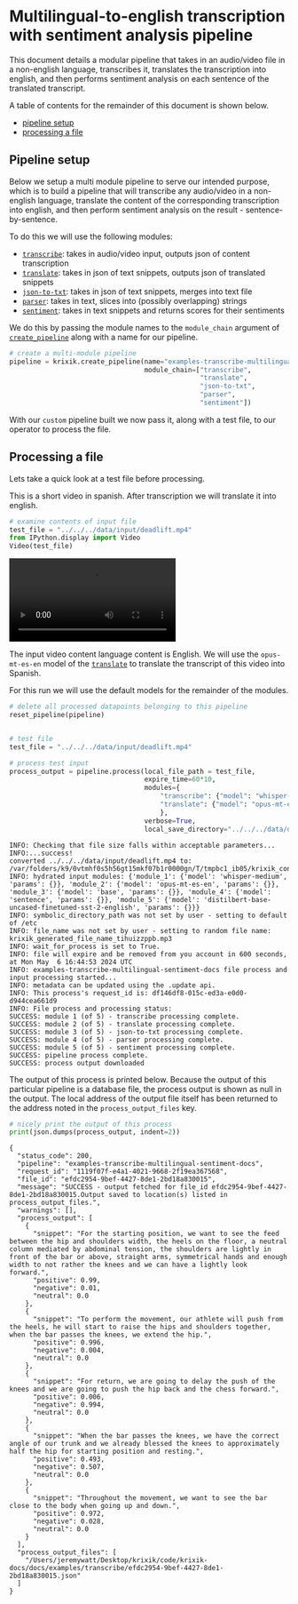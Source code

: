 # Multilingual-to-english transcription with sentiment analysis pipeline

This document details a modular pipeline that takes in an audio/video file in a non-english language, transcribes it, translates the transcription into english, and then performs sentiment analysis on each sentence of the translated transcript.

A table of contents for the remainder of this document is shown below.


- [pipeline setup](#pipeline-setup)
- [processing a file](#processing-a-file)


## Pipeline setup

Below we setup a multi module pipeline to serve our intended purpose, which is to build a pipeline that will transcribe any audio/video in a non-english language, translate the content of the corresponding transcription into english, and then perform sentiment analysis on the result - sentence-by-sentence.

To do this we will use the following modules:

- [`transcribe`](modules/transcribe.md): takes in audio/video input, outputs json of content transcription
- [`translate`](modules/translate.md): takes in json of text snippets, outputs json of translated snippets
- [`json-to-txt`](modules/json-to-txt.md): takes in json of text snippets, merges into text file
- [`parser`](modules/parser.md): takes in text, slices into (possibly overlapping) strings
- [`sentiment`](modules/sentiment.md): takes in text snippets and returns scores for their sentiments

We do this by passing the module names to the `module_chain` argument of [`create_pipeline`](system/create_save_load.md) along with a name for our pipeline.


```python
# create a multi-module pipeline
pipeline = krixik.create_pipeline(name="examples-transcribe-multilingual-sentiment-docs",
                                  module_chain=["transcribe",
                                                "translate",
                                                "json-to-txt",
                                                "parser",
                                                "sentiment"])
```

With our `custom` pipeline built we now pass it, along with a test file, to our operator to process the file.

## Processing a file

Lets take a quick look at a test file before processing.

This is a short video in spanish.  After transcription we will translate it into english.


```python
# examine contents of input file
test_file = "../../../data/input/deadlift.mp4"
from IPython.display import Video
Video(test_file)
```




<video src="../../../data/input/deadlift.mp4" controls  >
      Your browser does not support the <code>video</code> element.
    </video>



The input video content language content is English.  We will use the `opus-mt-es-en` model of the [`translate`](modules/translate.md) to translate the transcript of this video into Spanish.

For this run we will use the default models for the remainder of the modules.



```python
# delete all processed datapoints belonging to this pipeline
reset_pipeline(pipeline)
```


```python

# test file
test_file = "../../../data/input/deadlift.mp4"

# process test input
process_output = pipeline.process(local_file_path = test_file,
                                  expire_time=60*10,
                                  modules={
                                      "transcribe": {"model": "whisper-base"},
                                      "translate": {"model": "opus-mt-es-en"}
                                      },
                                  verbose=True,
                                  local_save_directory="../../../data/output")
```

    INFO: Checking that file size falls within acceptable parameters...
    INFO:...success!
    converted ../../../data/input/deadlift.mp4 to: /var/folders/k9/0vtmhf0s5h56gt15mkf07b1r0000gn/T/tmpbc1_ib05/krixik_converted_version_deadlift.mp3
    INFO: hydrated input modules: {'module_1': {'model': 'whisper-medium', 'params': {}}, 'module_2': {'model': 'opus-mt-es-en', 'params': {}}, 'module_3': {'model': 'base', 'params': {}}, 'module_4': {'model': 'sentence', 'params': {}}, 'module_5': {'model': 'distilbert-base-uncased-finetuned-sst-2-english', 'params': {}}}
    INFO: symbolic_directory_path was not set by user - setting to default of /etc
    INFO: file_name was not set by user - setting to random file name: krixik_generated_file_name_tihuizzppb.mp3
    INFO: wait_for_process is set to True.
    INFO: file will expire and be removed from you account in 600 seconds, at Mon May  6 16:44:53 2024 UTC
    INFO: examples-transcribe-multilingual-sentiment-docs file process and input processing started...
    INFO: metadata can be updated using the .update api.
    INFO: This process's request_id is: df146df8-015c-ed3a-e0d0-d944cea661d9
    INFO: File process and processing status:
    SUCCESS: module 1 (of 5) - transcribe processing complete.
    SUCCESS: module 2 (of 5) - translate processing complete.
    SUCCESS: module 3 (of 5) - json-to-txt processing complete.
    SUCCESS: module 4 (of 5) - parser processing complete.
    SUCCESS: module 5 (of 5) - sentiment processing complete.
    SUCCESS: pipeline process complete.
    SUCCESS: process output downloaded


The output of this process is printed below.  Because the output of this particular pipeline is a database file, the process output is shown as null in the output.  The local address of the output file itself has been returned to the address noted in the `process_output_files` key.


```python
# nicely print the output of this process
print(json.dumps(process_output, indent=2))
```

    {
      "status_code": 200,
      "pipeline": "examples-transcribe-multilingual-sentiment-docs",
      "request_id": "1119f07f-e4a1-4021-9668-2f19ea367568",
      "file_id": "efdc2954-9bef-4427-8de1-2bd18a830015",
      "message": "SUCCESS - output fetched for file_id efdc2954-9bef-4427-8de1-2bd18a830015.Output saved to location(s) listed in process_output_files.",
      "warnings": [],
      "process_output": [
        {
          "snippet": "For the starting position, we want to see the feed between the hip and shoulders width, the heels on the floor, a neutral column mediated by abdominal tension, the shoulders are lightly in front of the bar or above, straight arms, symmetrical hands and enough width to not rather the knees and we can have a lightly look forward.",
          "positive": 0.99,
          "negative": 0.01,
          "neutral": 0.0
        },
        {
          "snippet": "To perform the movement, our athlete will push from the heels, he will start to raise the hips and shoulders together, when the bar passes the knees, we extend the hip.",
          "positive": 0.996,
          "negative": 0.004,
          "neutral": 0.0
        },
        {
          "snippet": "For return, we are going to delay the push of the knees and we are going to push the hip back and the chess forward.",
          "positive": 0.006,
          "negative": 0.994,
          "neutral": 0.0
        },
        {
          "snippet": "When the bar passes the knees, we have the correct angle of our trunk and we already blessed the knees to approximately half the hip for starting position and resting.",
          "positive": 0.493,
          "negative": 0.507,
          "neutral": 0.0
        },
        {
          "snippet": "Throughout the movement, we want to see the bar close to the body when going up and down.",
          "positive": 0.972,
          "negative": 0.028,
          "neutral": 0.0
        }
      ],
      "process_output_files": [
        "/Users/jeremywatt/Desktop/krixik/code/krixik-docs/docs/examples/transcribe/efdc2954-9bef-4427-8de1-2bd18a830015.json"
      ]
    }

